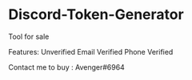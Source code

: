 # Discord-Token-Generator
Tool for sale

Features:
Unverified
Email Verified
Phone Verified

Contact me to buy : Avenger#6964
